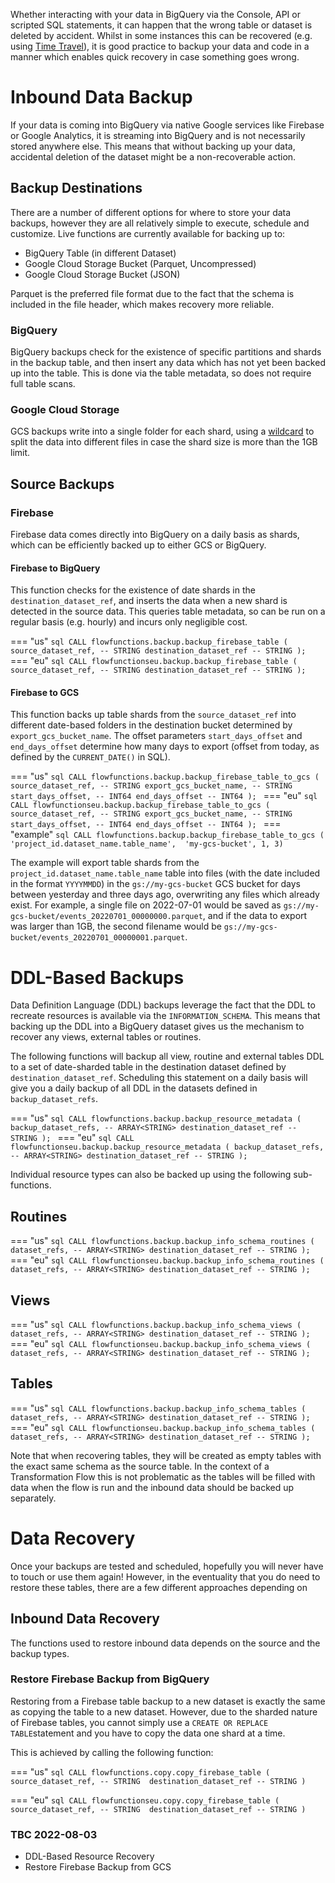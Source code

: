 Whether interacting with your data in BigQuery via the Console, API or scripted SQL statements, it can happen that the wrong table or dataset is deleted by accident.  Whilst in some instances this can be recovered (e.g. using [Time Travel](https://cloud.google.com/bigquery/docs/time-travel)), it is good practice to backup your data and code in a manner which enables quick recovery in case something goes wrong.

# Inbound Data Backup
If your data is coming into BigQuery via native Google services like Firebase or Google Analytics, it is streaming into BigQuery and is not necessarily stored anywhere else.  This means that without backing up your data, accidental deletion of the dataset might be a non-recoverable action.

## Backup Destinations
There are a number of different options for where to store your data backups, however they are all relatively simple to execute, schedule and customize.  Live functions are currently available for backing up to:

- BigQuery Table (in different Dataset)
- Google Cloud Storage Bucket (Parquet, Uncompressed)
- Google Cloud Storage Bucket (JSON)

Parquet is the preferred file format due to the fact that the schema is included in the file header, which makes recovery more reliable.

### BigQuery
BigQuery backups check for the existence of specific partitions and shards in the backup table, and then insert any data which has not yet been backed up into the table.  This is done via the table metadata, so does not require full table scans.

### Google Cloud Storage
GCS backups write into a single folder for each shard, using a [wildcard](https://cloud.google.com/bigquery/docs/exporting-data#exporting_data_into_one_or_more_files) to split the data into different files in case the shard size is more than the 1GB limit.

## Source Backups
### Firebase
Firebase data comes directly into BigQuery on a daily basis as shards, which can be efficiently backed up to either GCS or BigQuery.  

#### Firebase to BigQuery
This function checks for the existence of date shards in the `destination_dataset_ref`, and inserts the data when a new shard is detected in the source data.  This queries table metadata, so can be run on a regular basis (e.g. hourly) and incurs only negligible cost.

=== "us" 
    ```sql
    CALL flowfunctions.backup.backup_firebase_table (
            source_dataset_ref, -- STRING
            destination_dataset_ref -- STRING
            );
    ```
=== "eu" 
    ```sql
    CALL flowfunctionseu.backup.backup_firebase_table (
            source_dataset_ref, -- STRING
            destination_dataset_ref -- STRING
            );
    ```

#### Firebase to GCS
This function backs up table shards from the `source_dataset_ref` into different date-based folders in the destination bucket determined by `export_gcs_bucket_name`. The offset parameters `start_days_offset` and `end_days_offset` determine how many days to export (offset from today, as defined by the `CURRENT_DATE()` in SQL).

=== "us" 
    ```sql
    CALL flowfunctions.backup.backup_firebase_table_to_gcs (
            source_dataset_ref, -- STRING
            export_gcs_bucket_name, -- STRING
            start_days_offset, -- INT64
            end_days_offset -- INT64
            );
    ```
=== "eu" 
    ```sql
    CALL flowfunctionseu.backup.backup_firebase_table_to_gcs (
            source_dataset_ref, -- STRING
            export_gcs_bucket_name, -- STRING
            start_days_offset, -- INT64
            end_days_offset -- INT64
            );
    ```
=== "example" 
    ```sql
    CALL flowfunctions.backup.backup_firebase_table_to_gcs (
            'project_id.dataset_name.table_name', 
            'my-gcs-bucket', 1, 3)
    ```

The example will export table shards from the `project_id.dataset_name.table_name` table into files (with the date included in the format `YYYYMMDD`) in the `gs://my-gcs-bucket` GCS bucket for days between yesterday and three days ago, overwriting any files which already exist.  For example, a single file on 2022-07-01 would be saved as `gs://my-gcs-bucket/events_20220701_00000000.parquet`, and if the data to export was larger than 1GB, the second filename would be `gs://my-gcs-bucket/events_20220701_00000001.parquet`.  

# DDL-Based Backups
Data Definition Language (DDL) backups leverage the fact that the DDL to recreate resources is available via the `INFORMATION_SCHEMA`.  This means that backing up the DDL into a BigQuery dataset gives us the mechanism to recover any views, external tables or routines.

The following functions will backup all view, routine and external tables DDL to a set of date-sharded table in the destination dataset defined by `destination_dataset_ref`.  Scheduling this statement on a daily basis will give you a daily backup of all DDL in the datasets defined in `backup_dataset_refs`.

=== "us" 
    ```sql
    CALL flowfunctions.backup.backup_resource_metadata (
            backup_dataset_refs, -- ARRAY<STRING>
            destination_dataset_ref -- STRING
            );
    ```
=== "eu" 
    ```sql
    CALL flowfunctionseu.backup.backup_resource_metadata (
            backup_dataset_refs, -- ARRAY<STRING>
            destination_dataset_ref -- STRING
            );
    ```

Individual resource types can also be backed up using the following sub-functions.

## Routines
=== "us" 
    ```sql
    CALL flowfunctions.backup.backup_info_schema_routines (
            dataset_refs, -- ARRAY<STRING>
            destination_dataset_ref -- STRING
            );
    ```
=== "eu" 
    ```sql
    CALL flowfunctionseu.backup.backup_info_schema_routines (
            dataset_refs, -- ARRAY<STRING>
            destination_dataset_ref -- STRING
            );
    ```

## Views
=== "us" 
    ```sql
    CALL flowfunctions.backup.backup_info_schema_views (
            dataset_refs, -- ARRAY<STRING>
            destination_dataset_ref -- STRING
            );
    ```
=== "eu" 
    ```sql
    CALL flowfunctionseu.backup.backup_info_schema_views (
            dataset_refs, -- ARRAY<STRING>
            destination_dataset_ref -- STRING
            );
    ```

## Tables
=== "us" 
    ```sql
    CALL flowfunctions.backup.backup_info_schema_tables (
            dataset_refs, -- ARRAY<STRING>
            destination_dataset_ref -- STRING
            );
    ```
=== "eu" 
    ```sql
    CALL flowfunctionseu.backup.backup_info_schema_tables (
            dataset_refs, -- ARRAY<STRING>
            destination_dataset_ref -- STRING
            );
    ```

Note that when recovering tables, they will be created as empty tables with the exact same schema as the source table.  In the context of a Transformation Flow this is not problematic as the tables will be filled with data when the flow is run and the inbound data should be backed up separately.


# Data Recovery
Once your backups are tested and scheduled, hopefully you will never have to touch or use them again!  However, in the eventuality that you do need to restore these tables, there are a few different approaches depending on 


## Inbound Data Recovery
The functions used to restore inbound data depends on the source and the backup types.

### Restore Firebase Backup from BigQuery
Restoring from a Firebase table backup to a new dataset is exactly the same as copying the table to a new dataset.  However, due to the sharded nature of Firebase tables, you cannot simply use a `CREATE OR REPLACE TABLE`statement and you have to copy the data one shard at a time.  

This is achieved by calling the following function:


=== "us" 
    ```sql
    CALL flowfunctions.copy.copy_firebase_table (
        source_dataset_ref, -- STRING 
        destination_dataset_ref -- STRING
        )
    ```

=== "eu" 
    ```sql
    CALL flowfunctionseu.copy.copy_firebase_table (
        source_dataset_ref, -- STRING 
        destination_dataset_ref -- STRING
        )
    ```


### TBC 2022-08-03
- DDL-Based Resource Recovery
- Restore Firebase Backup from GCS
